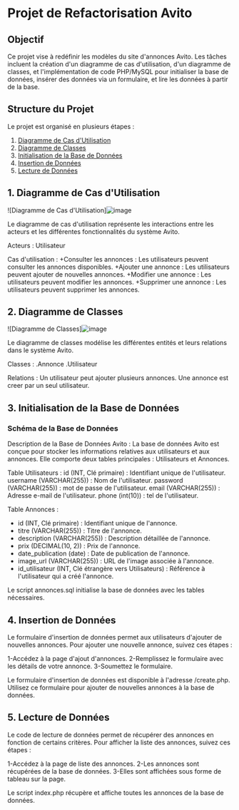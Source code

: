 # Projet de Refactorisation Avito

## Objectif

Ce projet vise à redéfinir les modèles du site d'annonces Avito. Les tâches incluent la création d'un diagramme de cas d'utilisation, d'un diagramme de classes, et l'implémentation de code PHP/MySQL pour initialiser la base de données, insérer des données via un formulaire, et lire les données à partir de la base.

## Structure du Projet

Le projet est organisé en plusieurs étapes :

1. [Diagramme de Cas d'Utilisation](#1-diagramme-de-cas-dutilisation)
2. [Diagramme de Classes](#2-diagramme-de-classes)
3. [Initialisation de la Base de Données](#3-initialisation-de-la-base-de-données)
4. [Insertion de Données](#4-insertion-de-données)
5. [Lecture de Données](#5-lecture-de-données)

## 1. Diagramme de Cas d'Utilisation

![Diagramme de Cas d'Utilisation]![image](https://github.com/Youcode-Classe-E-2023-2024/MaryamJammar-Avito/assets/132862036/914aa01a-a499-4cdb-90af-647abaa13362)


Le diagramme de cas d'utilisation représente les interactions entre les acteurs et les différentes fonctionnalités du système Avito.

Acteurs :
Utilisateur

Cas d'utilisation :
  +Consulter les annonces : Les utilisateurs peuvent consulter les annonces disponibles.
  +Ajouter une annonce : Les utilisateurs peuvent ajouter de nouvelles annonces.
  +Modifier une annonce : Les utilisateurs peuvent modifier les annonces.
  +Supprimer une annonce : Les utilisateurs peuvent supprimer les annonces.


## 2. Diagramme de Classes

![Diagramme de Classes]![image](https://github.com/Youcode-Classe-E-2023-2024/MaryamJammar-Avito/assets/132862036/9d3ec99d-c200-4c13-b676-f61bb37d9485)


Le diagramme de classes modélise les différentes entités et leurs relations dans le système Avito.

Classes :
  .Annonce
  .Utilisateur

Relations :
  Un utilisateur peut ajouter plusieurs annonces.
  Une annonce est creer par un seul utilisateur.

## 3. Initialisation de la Base de Données

### Schéma de la Base de Données

Description de la Base de Données Avito :
La base de données Avito est conçue pour stocker les informations relatives aux utilisateurs et aux annonces. Elle comporte deux tables principales : Utilisateurs et Annonces.

Table Utilisateurs :
id (INT, Clé primaire) : Identifiant unique de l'utilisateur.
username (VARCHAR(255)) : Nom de l'utilisateur.
password (VARCHAR(255)) : mot de passe de l'utilisateur.
email (VARCHAR(255)) : Adresse e-mail de l'utilisateur.
phone (int(10)) : tel de l'utilisateur.

Table Annonces :
- id (INT, Clé primaire) : Identifiant unique de l'annonce.
- titre (VARCHAR(255)) : Titre de l'annonce.
- description (VARCHAR(255)) : Description détaillée de l'annonce.
- prix (DECIMAL(10, 2)) : Prix de l'annonce.
- date_publication (date) : Date de publication de l'annonce.
- image_url (VARCHAR(255)) : URL de l'image associée à l'annonce.
- id_utilisateur (INT, Clé étrangère vers Utilisateurs) : Référence à l'utilisateur qui a créé l'annonce.

Le script annonces.sql initialise la base de données avec les tables nécessaires. 

## 4. Insertion de Données
Le formulaire d'insertion de données permet aux utilisateurs  d'ajouter de nouvelles annonces.
Pour ajouter une nouvelle annonce, suivez ces étapes :

1-Accédez à la page d'ajout d'annonces.
2-Remplissez le formulaire avec les détails de votre annonce.
3-Soumettez le formulaire.

Le formulaire d'insertion de données est disponible à l'adresse /create.php. Utilisez ce formulaire pour ajouter de nouvelles annonces à la base de données.


## 5. Lecture de Données
Le code de lecture de données permet de récupérer des annonces en fonction de certains critères.
Pour afficher la liste des annonces, suivez ces étapes :

1-Accédez à la page de liste des annonces.
2-Les annonces sont récupérées de la base de données.
3-Elles sont affichées sous forme de tableau sur la page.

Le script index.php récupère et affiche toutes les annonces de la base de données.


